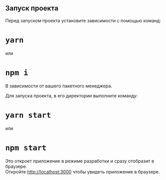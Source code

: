 ## Запуск проекта

Перед запуском проекта установите зависимости с помощью команд:

# `yarn`

или

# `npm i`

В зависимости от вашего пакетного менеджера.

Для запуска проекта, в его директории выполните команду:

# `yarn start`

или

# `npm start`

Это откроет приложение в режиме разработки и сразу отобразит в браузере.\
Откройте [http://localhost:3000](http://localhost:3000) чтобы увидеть приложение в браузере.
